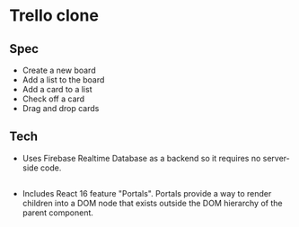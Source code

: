 # Trello clone

## Spec

- Create a new board
- Add a list to the board
- Add a card to a list
- Check off a card
- Drag and drop cards

## Tech
- Uses Firebase Realtime Database as a backend so it requires no server-side code.

## 
- Includes React 16 feature "Portals". Portals provide a way to render children into a DOM node that exists outside the DOM hierarchy of the parent component. 

